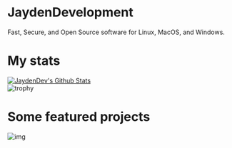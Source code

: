 
# JaydenDevelopment
Fast, Secure, and Open Source software for Linux, MacOS, and Windows.
# My stats
[![JaydenDev's Github Stats](https://github-readme-stats.vercel.app/api?username=JaydenDev)](https://jtechnologies.xyz) \
![trophy](https://github-profile-trophy.vercel.app/?username=JaydenDev)
# Some featured projects
![img](https://gh-card.dev/repos/JaydenDev/Catalyst.svg)
